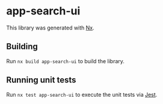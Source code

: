 # app-search-ui

This library was generated with [Nx](https://nx.dev).

## Building

Run `nx build app-search-ui` to build the library.

## Running unit tests

Run `nx test app-search-ui` to execute the unit tests via [Jest](https://jestjs.io).
